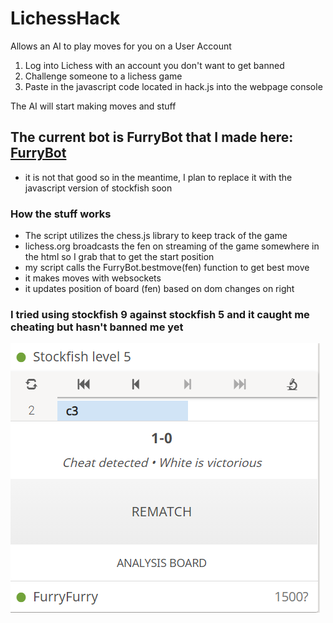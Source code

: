 # LichessHack
Allows an AI to play moves for you on a User Account

1) Log into Lichess with an account you don't want to get banned
2) Challenge someone to a lichess game
3) Paste in the javascript code located in hack.js into the webpage console

The AI will start making moves and stuff

## The current bot is FurryBot that I made here: [FurryBot](https://github.com/ManzanaNaranja/FurryBot-ChessAI)
- it is not that good so in the meantime, I plan to replace it with the javascript version of stockfish soon

### How the stuff works

- The script utilizes the chess.js library to keep track of the game
- lichess.org broadcasts the fen on streaming of the game somewhere in the html so I grab that to get the start position
- my script calls the FurryBot.bestmove(fen) function to get best move
- it makes moves with websockets
- it updates position of board (fen) based on dom changes on right

### I tried using stockfish 9 against stockfish 5 and it caught me cheating but hasn't banned me yet

![img](result.PNG)





